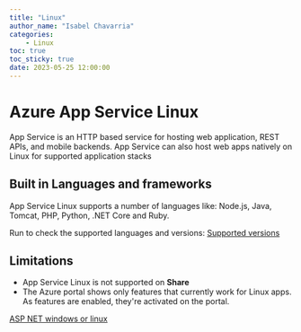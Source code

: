 ```yaml
---
title: "Linux"
author_name: "Isabel Chavarria"
categories:
    - Linux 
toc: true
toc_sticky: true
date: 2023-05-25 12:00:00
---
```



# Azure App Service Linux

App Service is an HTTP based service for hosting web application, REST APIs, and mobile backends. App Service can also host web apps natively on Linux for supported application stacks

## Built in Languages and frameworks

App Service Linux supports a number of languages like: Node.js, Java, Tomcat, PHP, Python, .NET Core and Ruby. 

Run to check the supported languages and versions:
[Supported versions](https://learn.microsoft.com/en-us/cli/azure/webapp?view=azure-cli-latest#az-webapp-list-runtimes)

## Limitations
 - App Service Linux is not supported on **Share**
 - The Azure portal shows only features that currently work for Linux apps. As features are enabled, they're activated on the portal.

[ASP NET windows or linux](https://learn.microsoft.com/en-us/azure/app-service/quickstart-dotnetcore?tabs=netframework48&pivots=development-environment-vs)